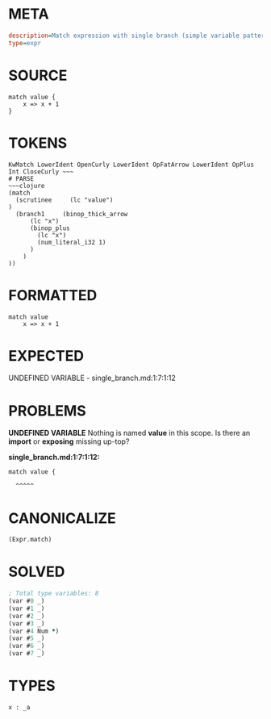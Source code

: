 # META
~~~ini
description=Match expression with single branch (simple variable pattern)
type=expr
~~~
# SOURCE
~~~roc
match value {
    x => x + 1
}
~~~
# TOKENS
~~~text
KwMatch LowerIdent OpenCurly LowerIdent OpFatArrow LowerIdent OpPlus Int CloseCurly ~~~
# PARSE
~~~clojure
(match
  (scrutinee     (lc "value")
)
  (branch1     (binop_thick_arrow
      (lc "x")
      (binop_plus
        (lc "x")
        (num_literal_i32 1)
      )
    )
))
~~~
# FORMATTED
~~~roc
match value
	x => x + 1
~~~
# EXPECTED
UNDEFINED VARIABLE - single_branch.md:1:7:1:12
# PROBLEMS
**UNDEFINED VARIABLE**
Nothing is named **value** in this scope.
Is there an **import** or **exposing** missing up-top?

**single_branch.md:1:7:1:12:**
```roc
match value {
```
      ^^^^^


# CANONICALIZE
~~~clojure
(Expr.match)
~~~
# SOLVED
~~~clojure
; Total type variables: 8
(var #0 _)
(var #1 _)
(var #2 _)
(var #3 _)
(var #4 Num *)
(var #5 _)
(var #6 _)
(var #7 _)
~~~
# TYPES
~~~roc
x : _a
~~~
